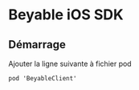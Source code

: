 # Beyable iOS SDK
## Démarrage
Ajouter la ligne suivante à fichier pod
```
pod 'BeyableClient'
```


